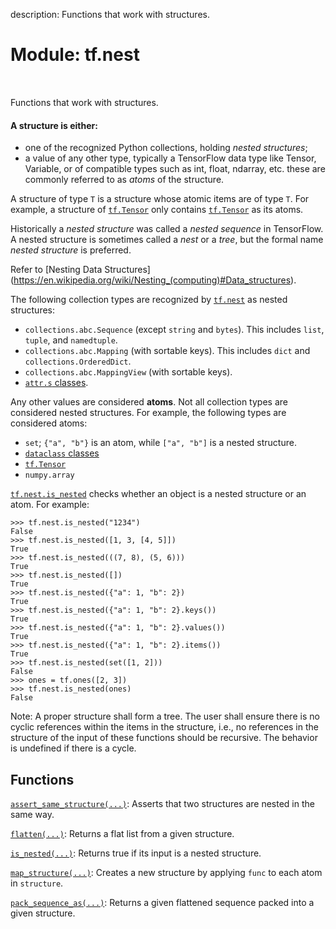 description: Functions that work with structures.

<div itemscope itemtype="http://developers.google.com/ReferenceObject">
<meta itemprop="name" content="tf.nest" />
<meta itemprop="path" content="Stable" />
</div>

# Module: tf.nest

<!-- Insert buttons and diff -->

<table class="tfo-notebook-buttons tfo-api nocontent" align="left">

</table>



Functions that work with structures.



#### A structure is either:



* one of the recognized Python collections, holding _nested structures_;
* a value of any other type, typically a TensorFlow data type like Tensor,
  Variable, or of compatible types such as int, float, ndarray, etc. these are
  commonly referred to as _atoms_ of the structure.

A structure of type `T` is a structure whose atomic items are of type `T`.
For example, a structure of <a href="../tf/Tensor.md"><code>tf.Tensor</code></a> only contains <a href="../tf/Tensor.md"><code>tf.Tensor</code></a> as its atoms.

Historically a _nested structure_ was called a _nested sequence_ in TensorFlow.
A nested structure is sometimes called a _nest_ or a _tree_, but the formal
name _nested structure_ is preferred.

Refer to [Nesting Data Structures]
(https://en.wikipedia.org/wiki/Nesting_(computing)#Data_structures).

The following collection types are recognized by <a href="../tf/nest.md"><code>tf.nest</code></a> as nested
structures:

* `collections.abc.Sequence` (except `string` and `bytes`).
  This includes `list`, `tuple`, and `namedtuple`.
* `collections.abc.Mapping` (with sortable keys).
  This includes `dict` and `collections.OrderedDict`.
* `collections.abc.MappingView` (with sortable keys).
* [`attr.s` classes](https://www.attrs.org/).

Any other values are considered **atoms**.  Not all collection types are
considered nested structures.  For example, the following types are
considered atoms:

* `set`; `{"a", "b"}` is an atom, while `["a", "b"]` is a nested structure.
* [`dataclass` classes](https://docs.python.org/library/dataclasses.html)
* <a href="../tf/Tensor.md"><code>tf.Tensor</code></a>
* `numpy.array`

<a href="../tf/nest/is_nested.md"><code>tf.nest.is_nested</code></a> checks whether an object is a nested structure or an atom.
For example:

  ```
  >>> tf.nest.is_nested("1234")
  False
  >>> tf.nest.is_nested([1, 3, [4, 5]])
  True
  >>> tf.nest.is_nested(((7, 8), (5, 6)))
  True
  >>> tf.nest.is_nested([])
  True
  >>> tf.nest.is_nested({"a": 1, "b": 2})
  True
  >>> tf.nest.is_nested({"a": 1, "b": 2}.keys())
  True
  >>> tf.nest.is_nested({"a": 1, "b": 2}.values())
  True
  >>> tf.nest.is_nested({"a": 1, "b": 2}.items())
  True
  >>> tf.nest.is_nested(set([1, 2]))
  False
  >>> ones = tf.ones([2, 3])
  >>> tf.nest.is_nested(ones)
  False
  ```

Note: A proper structure shall form a tree. The user shall ensure there is no
cyclic references within the items in the structure,
i.e., no references in the structure of the input of these functions
should be recursive. The behavior is undefined if there is a cycle.

## Functions

[`assert_same_structure(...)`](../tf/nest/assert_same_structure.md): Asserts that two structures are nested in the same way.

[`flatten(...)`](../tf/nest/flatten.md): Returns a flat list from a given structure.

[`is_nested(...)`](../tf/nest/is_nested.md): Returns true if its input is a nested structure.

[`map_structure(...)`](../tf/nest/map_structure.md): Creates a new structure by applying `func` to each atom in `structure`.

[`pack_sequence_as(...)`](../tf/nest/pack_sequence_as.md): Returns a given flattened sequence packed into a given structure.

